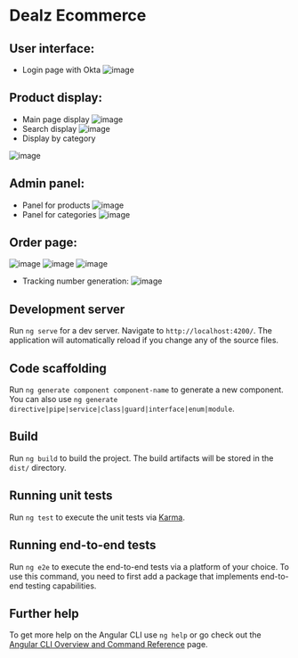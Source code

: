 # Dealz Ecommerce 

## User interface:
- Login page with Okta
![image](https://github.com/Wadoo69/DealZ-frontend/assets/135997896/f3ec07b7-ab3b-4421-bb41-f38c756617ed)
## Product display:
- Main page display
![image](https://github.com/Wadoo69/DealZ-frontend/assets/135997896/72bb5dbb-42d5-4aae-972f-f5e9779acd1d)
- Search display
![image](https://github.com/Wadoo69/DealZ-frontend/assets/135997896/ad297769-2f7c-4b45-b736-d7eb30004557)
- Display by category

![image](https://github.com/Wadoo69/DealZ-frontend/assets/135997896/56ff51e6-5793-43eb-bc40-2d8645a731da)

## Admin panel:
- Panel for products
![image](https://github.com/Wadoo69/DealZ-frontend/assets/135997896/07a7eea0-63ca-481a-aa53-5ce085c72509)
- Panel for categories
![image](https://github.com/Wadoo69/DealZ-frontend/assets/135997896/d686c496-638e-4a29-9e96-91bb1fe8337b)
## Order page:
![image](https://github.com/Wadoo69/DealZ-frontend/assets/135997896/3e623bdc-1b0c-47e7-9b43-96f4cc0f252e)
![image](https://github.com/Wadoo69/DealZ-frontend/assets/135997896/6bfe396b-9cb0-48ff-877b-22837fd1e075)
![image](https://github.com/Wadoo69/DealZ-frontend/assets/135997896/d40856dd-68c3-4a79-8385-2615fcffd397)
- Tracking number generation:
![image](https://github.com/Wadoo69/DealZ-frontend/assets/135997896/343d93e4-bd79-49eb-b9da-66617a12d86b)










## Development server

Run `ng serve` for a dev server. Navigate to `http://localhost:4200/`. The application will automatically reload if you change any of the source files.

## Code scaffolding

Run `ng generate component component-name` to generate a new component. You can also use `ng generate directive|pipe|service|class|guard|interface|enum|module`.

## Build

Run `ng build` to build the project. The build artifacts will be stored in the `dist/` directory.

## Running unit tests

Run `ng test` to execute the unit tests via [Karma](https://karma-runner.github.io).

## Running end-to-end tests

Run `ng e2e` to execute the end-to-end tests via a platform of your choice. To use this command, you need to first add a package that implements end-to-end testing capabilities.

## Further help

To get more help on the Angular CLI use `ng help` or go check out the [Angular CLI Overview and Command Reference](https://angular.io/cli) page.
